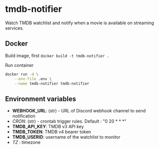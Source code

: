 # tmdb-notifier

Watch TMDB watchlist and notify when a movie is available on streaming services.

## Docker

Build image, first `docker build -t tmdb-notifier .`

Run container

```bash
docker run -d \
    --env-file .env \
    --name tmdb-notifier tmdb-notifier
```

## Environment variables

- **WEBHOOK_URL**: (str) - URL of Discord webhook channel to send notification
- *CRON*: (str) - crontab trigger rules. Default : "0 20 * * *"
- **TMDB_API_KEY**: TMDB v3 API key
- **TMDB_TOKEN**: TMDB v4 bearer token
- **TMDB_USERID**: username of the watchlist to monitor
- *TZ* : timezone